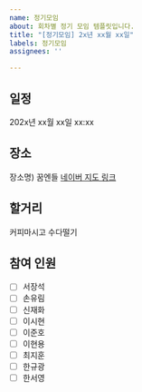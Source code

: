 ```yaml
---
name: 정기모임
about: 회차별 정기 모임 템플릿입니다.
title: "[정기모임] 2x년 xx월 xx일"
labels: 정기모임
assignees: ''

---
```


## 일정

202x년 xx월 xx일 xx:xx

## 장소

장소명) 꿈엔들
[네이버 지도 링크](https://naver.me/GyeNQzz6)


## 할거리

커피마시고 수다떨기

## 참여 인원

- [ ] 서장석
- [ ] 손유림
- [ ] 신재화
- [ ] 이시현
- [ ] 이준호
- [ ] 이현용
- [ ] 최지훈
- [ ] 한규광
- [ ] 한서영
